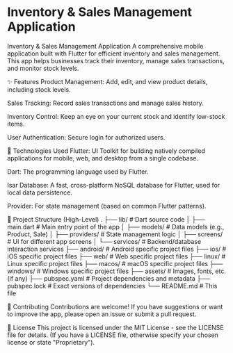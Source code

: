 # Inventory & Sales Management Application

Inventory & Sales Management Application
A comprehensive mobile application built with Flutter for efficient inventory and sales management. This app helps businesses track their inventory, manage sales transactions, and monitor stock levels.

✨ Features
Product Management: Add, edit, and view product details, including stock levels.

Sales Tracking: Record sales transactions and manage sales history.

Inventory Control: Keep an eye on your current stock and identify low-stock items.

User Authentication: Secure login for authorized users.



🚀 Technologies Used
Flutter: UI Toolkit for building natively compiled applications for mobile, web, and desktop from a single codebase.

Dart: The programming language used by Flutter.

Isar Database: A fast, cross-platform NoSQL database for Flutter, used for local data persistence.

Provider: For state management (based on common Flutter patterns).




📂 Project Structure (High-Level)
.
├── lib/                     # Dart source code
│   ├── main.dart            # Main entry point of the app
│   ├── models/              # Data models (e.g., Product, Sale)
│   ├── providers/           # State management logic
│   ├── screens/             # UI for different app screens
│   └── services/            # Backend/database interaction services
├── android/                 # Android specific project files
├── ios/                     # iOS specific project files
├── web/                     # Web specific project files
├── linux/                   # Linux specific project files
├── macos/                   # macOS specific project files
├── windows/                 # Windows specific project files
├── assets/                  # Images, fonts, etc. (if any)
├── pubspec.yaml             # Project dependencies and metadata
├── pubspec.lock             # Exact versions of dependencies
└── README.md                # This file

🤝 Contributing
Contributions are welcome! If you have suggestions or want to improve the app, please open an issue or submit a pull request.

📄 License
This project is licensed under the MIT License - see the LICENSE file for details. (If you have a LICENSE file, otherwise specify your chosen license or state "Proprietary").